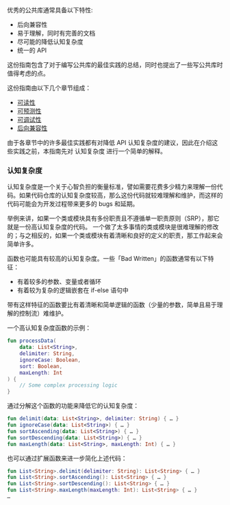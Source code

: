 [//]: # (title: Introduction)

优秀的公共库通常具备以下特性:
* 后向兼容性
* 易于理解，同时有完善的文档
* 尽可能的降低认知复杂度
* 统一的 API

这份指南包含了对于编写公共库的最佳实践的总结，同时也提出了一些写公共库时值得考虑的点。

这份指南由以下几个章节组成：
* [可读性](jvm-api-guidelines-readability.md)
* [可预测性](jvm-api-guidelines-predictability.md)
* [可调试性](jvm-api-guidelines-debuggability.md)
* [后向兼容性](jvm-api-guidelines-backward-compatibility.md)

由于各章节中的许多最佳实践都有对降低 API 认知复杂度的建议，因此在介绍这些实践之前，本指南先对 认知复杂度 进行一个简单的解释。

### 认知复杂度

认知复杂度是一个关于心智负担的衡量标准，譬如需要花费多少精力来理解一份代码。如果代码仓库的认知复杂度较高，那么这份代码就较难理解和维护，而这样的代码可能会为开发过程带来更多的 bugs 和延期。

举例来讲，如果一个类或模块具有多份职责且不遵循单一职责原则（SRP），那它就是一份高认知复杂度的代码。
一个做了太多事情的类或模块是很难理解的修改的；与之相反的，如果一个类或模块有着清晰和良好的定义的职责，那工作起来会简单许多。

函数也可能具有较高的认知复杂度。一些「Bad Written」的函数通常有以下特征：
* 有着较多的参数、变量或者循环
* 有着较为复杂的逻辑嵌套在 if-else 语句中

带有这样特征的函数要比有着清晰和简单逻辑的函数（少量的参数，简单且易于理解的控制流）难维护。

一个高认知复杂度函数的示例：

```kotlin
fun processData(
    data: List<String>,
    delimiter: String,
    ignoreCase: Boolean,
    sort: Boolean,
    maxLength: Int
) {
    // Some complex processing logic
}
```

通过分解这个函数的功能来降低它的认知复杂度：

```kotlin
fun delimit(data: List<String>, delimiter: String) { … }
fun ignoreCase(data: List<String>) { … }
fun sortAscending(data: List<String>) { … }
fun sortDescending(data: List<String>) { … }
fun maxLength(data: List<String>, maxLength: Int) { … }
```

也可以通过扩展函数来进一步简化上述代码：
```kotlin
fun List<String>.delimit(delimiter: String): List<String> { … }
fun List<String>.sortAscending(): List<String> { … }
fun List<String>.sortDescending(): List<String> { … }
fun List<String>.maxLength(maxLength: Int): List<String> { … }
…
```
